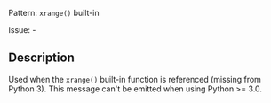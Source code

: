 Pattern: `xrange()` built-in

Issue: -

## Description

Used when the `xrange()` built-in function is referenced (missing from Python 3). This message can't be emitted when using Python >= 3.0.